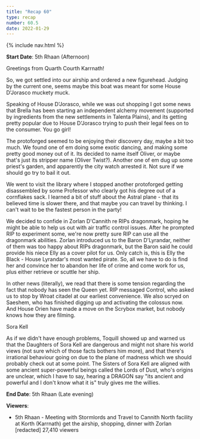```yaml
---
title: "Recap 60"
type: recap
number: 60.5
date: 2022-01-29
---
```


{% include nav.html %}

**Start Date**: 5th Rhaan (Afternoon)

Greetings from Quarth Courth Karrnath!

So, we got settled into our airship and ordered a new figurehead. Judging by the current one, seems maybe this boat was meant for some House D'Jorasco muckety muck.

Speaking of House D'Jorasco, while we was out shopping I got some news that Brella has been starting an independent alchemy movement (supported by ingredients from the new settlements in Talenta Plains), and its getting pretty popular due to House D'Jorasco trying to push their legal fees on to the consumer. You go girl!

The protoforged seemed to be enjoying their discovery day, maybe a bit too much. We found one of em doing some exotic dancing, and making some pretty good money out of it. Its decided to name itself Oliver, or maybe that's just its stripper name (Oliver Twist?). Another one of em dug up some priest's garden, and apparently the city watch arrested it. Not sure if we should go try to bail it out.

We went to visit the library where I stopped another protoforged getting disassembled by some Professor who clearly got his degree out of a cornflakes sack. I learned a bit of stuff about the Astral plane - that its believed time is slower there, and that maybe you can travel by thinking. I can't wait to be the fastest person in the party!

We decided to confide in Zorlan D'Cannith re RIPs dragonmark, hoping he might be able to help us out with air traffic control issues. After he prompted RIP to experiment some, we're now pretty sure RIP can use all the dragonmark abilities. Zorlan introduced us to the Baron D'Lyrandar, neither of them was too happy about RIPs dragonmark, but the Baron said he could provide his niece Elly as a cover pilot for us. Only catch is, this is Elly the Black - House Lyrandar's most wanted pirate. So, all we have to do is find her and convince her to abandon her life of crime and come work for us, plus either retrieve or scuttle her ship.

In other news (literally), we read that there is some tension regarding the fact that nobody has seen the Queen yet. RIP messaged Control, who asked us to stop by Wroat citadel at our earliest convenience. We also scryed on Saeshem, who has finished digging up and activating the colossus now. And House Orien have made a move on the Scrybox market, but nobody knows how they are filming.

Sora Kell

As if we didn't have enough problems, Toquill showed up and warned us that the Daughters of Sora Kell are dangerous and might not share his world views (not sure which of those facts bothers him more), and that there's irrational behaviour going on due to the plane of madness which we should probably check out at some point. The Sisters of Sora Kell are aligned with some ancient super-powerful beings called the Lords of Dust, who's origins are unclear, which I have to say, hearing a DRAGON say "its ancient and powerful and I don't know what it is" truly gives me the willies.

**End Date**: 5th Rhaan (Late evening)

**Viewers**:
- 5th Rhaan - Meeting with Stormlords and Travel to Cannith North facility at Korth (Karrnath) get the airship, shopping, dinner with Zorlan [redacted] 27,410 viewers